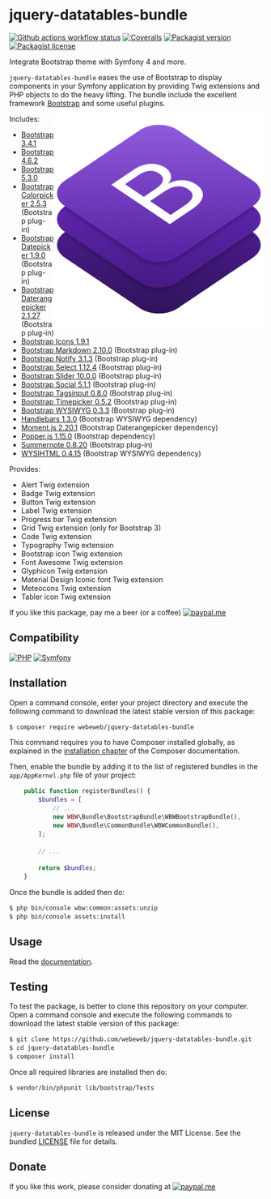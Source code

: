 jquery-datatables-bundle
========================

[![Github actions workflow status](https://img.shields.io/github/actions/workflow/status/webeweb/jquery-datatables-bundle/build.yml?style=for-the-badge&color2088FF&logo=github)](https://github.com/webeweb/jquery-datatables-bundle/actions)
[![Coveralls](https://img.shields.io/coveralls/github/webeweb/jquery-datatables-bundle/master.svg?style=for-the-badge&color=3F5767&logo=coveralls)](https://coveralls.io/github/webeweb/jquery-datatables-bundle?branch=master)
[![Packagist version](https://img.shields.io/packagist/v/webeweb/jquery-datatables-bundle.svg?style=for-the-badge&color=F28D1A&logo=packagist)](https://packagist.org/packages/webeweb/jquery-datatables-bundle)
[![Packagist license](https://img.shields.io/packagist/l/webeweb/jquery-datatables-bundle.svg?style=for-the-badge&colorF28D1A&logo=data:image/svg+xml;base64,PHN2ZyB4bWxucz0iaHR0cDovL3d3dy53My5vcmcvMjAwMC9zdmciIGZpbGw9Im5vbmUiIHN0cm9rZT0iI0ZGRiIgdmlld0JveD0iMCAwIDI0IDI0Ij48cGF0aCBzdHJva2UtbGluZWNhcD0icm91bmQiIHN0cm9rZS1saW5lam9pbj0icm91bmQiIHN0cm9rZS13aWR0aD0iMiIgZD0ibTMgNiAzIDFtMCAwLTMgOWE1LjAwMiA1LjAwMiAwIDAgMCA2LjAwMSAwTTYgN2wzIDlNNiA3bDYtMm02IDIgMy0xbS0zIDEtMyA5YTUuMDAyIDUuMDAyIDAgMCAwIDYuMDAxIDBNMTggN2wzIDltLTMtOS02LTJtMC0ydjJtMCAxNlY1bTAgMTZIOW0zIDBoMyIvPjwvc3ZnPg==)](./LICENSE)

Integrate Bootstrap theme with Symfony 4 and more.

`jquery-datatables-bundle` eases the use of Bootstrap to display components in your
Symfony application by providing Twig extensions and PHP objects to do the heavy
lifting. The bundle include the excellent framework [Bootstrap](https://getbootstrap.com/)
and some useful plugins.

<img src="https://raw.githubusercontent.com/webeweb/jquery-datatables-bundle/master/lib/bootstrap/Resources/doc/readme_900x900.png" alt="Bootstrap bundle" align="right" width="416"/>

Includes:

- [Bootstrap 3.4.1](https://getbootstrap.com/docs/3.4)
- [Bootstrap 4.6.2](https://getbootstrap.com/docs/4.6)
- [Bootstrap 5.3.0](https://getbootstrap.com/docs/5.3)
- [Bootstrap Colorpicker 2.5.3](https://github.com/itsjavi/bootstrap-colorpicker) (Bootstrap plug-in)
- [Bootstrap Datepicker 1.9.0](https://github.com/uxsolutions/bootstrap-datepicker) (Bootstrap plug-in)
- [Bootstrap Daterangepicker 2.1.27](https://github.com/dangrossman/daterangepicker) (Bootstrap plug-in)
- [Bootstrap Icons 1.9.1](https://icons.getbootstrap.com)
- [Bootstrap Markdown 2.10.0](https://github.com/toopay/bootstrap-markdown) (Bootstrap plug-in)
- [Bootstrap Notify 3.1.3](https://github.com/mouse0270/bootstrap-growl) (Bootstrap plug-in)
- [Bootstrap Select 1.12.4](https://github.com/silviomoreto/bootstrap-select) (Bootstrap plug-in)
- [Bootstrap Slider 10.0.0](https://github.com/seiyria/bootstrap-slider) (Bootstrap plug-in)
- [Bootstrap Social 5.1.1](https://github.com/lipis/bootstrap-social) (Bootstrap plug-in)
- [Bootstrap Tagsinput 0.8.0](https://github.com/bootstrap-tagsinput/bootstrap-tagsinput) (Bootstrap plug-in)
- [Bootstrap Timepicker 0.5.2](https://github.com/jdewit/bootstrap-timepicker) (Bootstrap plug-in)
- [Bootstrap WYSIWYG 0.3.3](https://github.com/Waxolunist/bootstrap3-wysihtml5-bower) (Bootstrap plug-in)
- [Handlebars 1.3.0](https://github.com/handlebars-lang/handlebars.js) (Bootstrap WYSIWYG dependency)
- [Moment.js 2.20.1](https://github.com/moment/moment) (Bootstrap Daterangepicker dependency)
- [Popper.js 1.15.0](https://github.com/popperjs/popper-core) (Bootstrap dependency)
- [Summernote 0.8.20](https://github.com/summernote/summernote) (Bootstrap plug-in)
- [WYSIHTML 0.4.15](https://github.com/Voog/wysihtml) (Bootstrap WYSIWYG dependency)

Provides:

- Alert Twig extension
- Badge Twig extension
- Button Twig extension
- Label Twig extension
- Progress bar Twig extension
- Grid Twig extension (only for Bootstrap 3)
- Code Twig extension
- Typography Twig extension
- Bootstrap icon Twig extension
- Font Awesome Twig extension
- Glyphicon Twig extension
- Material Design Iconic font Twig extension
- Meteocons Twig extension
- Tabler icon Twig extension

If you like this package, pay me a beer (or a coffee)
[![paypal.me](https://img.shields.io/badge/paypal.me-webeweb-0070ba.svg?style=flat-square&logo=paypal)](https://www.paypal.me/webeweb)

## Compatibility

[![PHP](https://img.shields.io/packagist/php-v/webeweb/jquery-datatables-bundle.svg?style=for-the-badge&color=777BB4&logo=php)](http://php.net)
[![Symfony](https://img.shields.io/badge/dynamic/json?url=https%3A%2F%2Fraw.githubusercontent.com%2Fwebeweb%2Fjquery-datatables-bundle%2Fmaster%2Fcomposer.json&query=%24%5B'require'%5D%5B'symfony%2Fframework-bundle'%5D&style=for-the-badge&color=000000&logo=symfony&label=symfony)](http://php.net)

## Installation

Open a command console, enter your project directory and execute the following
command to download the latest stable version of this package:

```bash
$ composer require webeweb/jquery-datatables-bundle
```

This command requires you to have Composer installed globally, as explained in
the [installation chapter](https://getcomposer.org/doc/00-intro.md) of the
Composer documentation.

Then, enable the bundle by adding it to the list of registered bundles
in the `app/AppKernel.php` file of your project:

```php
    public function registerBundles() {
        $bundles = [
            // ...
            new WBW\Bundle\BootstrapBundle\WBWBootstrapBundle(),
            new WBW\Bundle\CommonBundle\WBWCommonBundle(),
        ];

        // ...

        return $bundles;
    }
```

Once the bundle is added then do:

```bash
$ php bin/console wbw:common:assets:unzip
$ php bin/console assets:install
```

## Usage

Read the [documentation](Resources/doc/index.md).

## Testing

To test the package, is better to clone this repository on your computer.
Open a command console and execute the following commands to download the latest
stable version of this package:

```bash
$ git clone https://github.com/webeweb/jquery-datatables-bundle.git
$ cd jquery-datatables-bundle
$ composer install
```

Once all required libraries are installed then do:

```bash
$ vendor/bin/phpunit lib/bootstrap/Tests
```

## License

`jquery-datatables-bundle` is released under the MIT License. See the bundled [LICENSE](../../LICENSE)
file for details.

## Donate

If you like this work, please consider donating at
[![paypal.me](https://img.shields.io/badge/paypal.me-webeweb-0070ba.svg?style=flat-square&logo=paypal)](https://www.paypal.me/webeweb)
